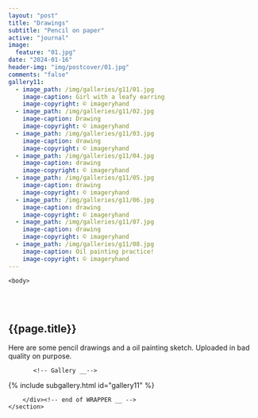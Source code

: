 ```yaml
---
layout: "post"
title: "Drawings"
subtitle: "Pencil on paper"
active: "journal"
image:
  feature: "01.jpg"
date: "2024-01-16"
header-img: "img/postcover/01.jpg"
comments: "false"
gallery11: 
  - image_path: /img/galleries/g11/01.jpg
    image-caption: Girl with a leafy earring
    image-copyright: © imageryhand
  - image_path: /img/galleries/g11/02.jpg
    image-caption: Drawing
    image-copyright: © imageryhand
  - image_path: /img/galleries/g11/03.jpg
    image-caption: drawing
    image-copyright: © imageryhand
  - image_path: /img/galleries/g11/04.jpg
    image-caption: drawing
    image-copyright: © imageryhand
  - image_path: /img/galleries/g11/05.jpg
    image-caption: drawing
    image-copyright: © imageryhand
  - image_path: /img/galleries/g11/06.jpg
    image-caption: drawing
    image-copyright: © imageryhand
  - image_path: /img/galleries/g11/07.jpg
    image-caption: drawing
    image-copyright: © imageryhand
  - image_path: /img/galleries/g11/08.jpg
    image-caption: Oil painting practice!
    image-copyright: © imageryhand
---
```



<html class="no-js" lang="en">
<head>
	<meta content="charset=utf-8">
</head>

    <body>

<section id="content" role="main">
		<div class="wrapper">
	<br><br>
			<h2>{{page.title}}</h2>

<p>  Here are some pencil drawings and a oil painting sketch. Uploaded in bad quality on purpose. </p>


           <!-- Gallery __-->
			
{% include subgallery.html id="gallery11" %}

<!-- end of GALLERY __ -->

		</div><!-- end of WRAPPER __ -->
	</section>





